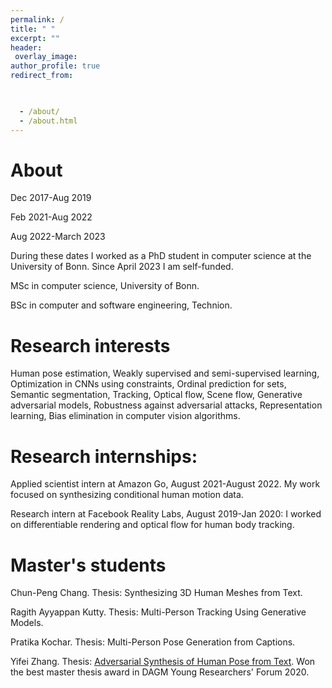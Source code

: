 ```yaml
---
permalink: /
title: " "
excerpt: ""
header:
 overlay_image:
author_profile: true
redirect_from: 


 
  - /about/
  - /about.html
---
```


About
======  
Dec 2017-Aug 2019

Feb 2021-Aug 2022

Aug 2022-March 2023

During these dates I worked as a PhD student in computer science at the University of Bonn. Since April 2023 I am self-funded.

MSc in computer science, University of Bonn.

BSc in computer and software engineering, Technion. 


Research interests
======
Human pose estimation, Weakly supervised and semi-supervised learning, Optimization in CNNs using constraints, Ordinal prediction for sets, Semantic segmentation, Tracking, Optical flow, Scene flow, Generative adversarial models, Robustness against adversarial attacks, Representation learning, Bias elimination in computer vision algorithms. 


Research internships:
======
Applied scientist intern at Amazon Go, August 2021-August 2022. My work focused on synthesizing conditional human motion data.

Research intern at Facebook Reality Labs, August 2019-Jan 2020: I worked on differentiable rendering and optical flow for human body tracking. 

Master's students
======
Chun-Peng Chang. Thesis: Synthesizing 3D Human Meshes from Text.

Ragith Ayyappan Kutty. Thesis: Multi-Person Tracking Using Generative Models.

Pratika Kochar. Thesis: Multi-Person Pose Generation from Captions.

Yifei Zhang. Thesis: [Adversarial Synthesis of Human Pose from Text](https://arxiv.org/abs/2005.00340). Won the best master thesis award in DAGM Young Researchers' Forum 2020.
